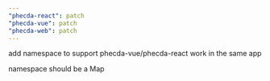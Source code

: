 ```yaml
---
"phecda-react": patch
"phecda-vue": patch
"phecda-web": patch
---
```


add namespace to support phecda-vue/phecda-react work in the same app

namespace should be a Map
